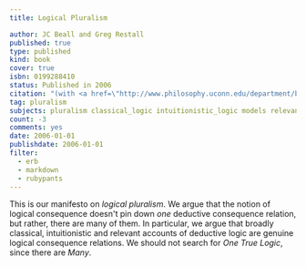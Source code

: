 ```yaml
---
title: Logical Pluralism

author: JC Beall and Greg Restall
published: true
type: published
kind: book
cover: true
isbn: 0199288410
status: Published in 2006
citation: "(with <a href=\"http://www.philosophy.uconn.edu/department/beall/beall.html\">JC Beall</a>) <em>Logical Pluralism</em>, Oxford University Press, 2006."
tag: pluralism
subjects: pluralism classical_logic intuitionistic_logic models relevant_logic negation truth
count: -3
comments: yes
date: 2006-01-01
publishdate: 2006-01-01
filter:
  - erb
  - markdown
  - rubypants
---
```

This is our manifesto on <em>logical pluralism</em>.  We argue that the notion of logical consequence doesn't pin down <em>one</em> deductive consequence relation, but rather, there are many of them.  In particular, we argue that broadly classical, intuitionistic and relevant accounts of deductive logic are genuine logical consequence relations.  We should not search for <em>One True Logic</em>, since there are <em>Many</em>.
